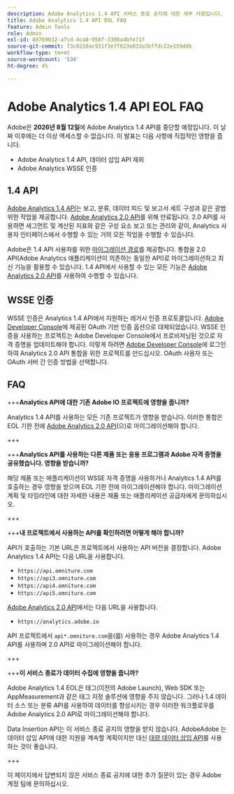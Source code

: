 ```yaml
---
description: Adobe Analytics 1.4 API 서비스 종료 공지에 대한 세부 사항입니다.
title: Adobe Analytics 1.4 API EOL FAQ
feature: Admin Tools
role: Admin
exl-id: 88769032-a7cd-4ca8-958f-3300a4bfe71f
source-git-commit: 73c0210ac931f3e7f823e033a3bffdc22e159ddb
workflow-type: tm+mt
source-wordcount: '534'
ht-degree: 4%

---
```


# Adobe Analytics 1.4 API EOL FAQ

Adobe은 **2026년 8월 12일**&#x200B;에 Adobe Analytics 1.4 API를 중단할 예정입니다. 이 날짜 이후에는 더 이상 액세스할 수 없습니다. 이 발표는 다음 사항에 직접적인 영향을 줍니다.

* Adobe Analytics 1.4 API, 데이터 삽입 API 제외
* Adobe Analytics WSSE 인증

## 1.4 API

[Adobe Analytics 1.4 API](https://developer.adobe.com/analytics-apis/docs/1.4/)는 보고, 분류, 데이터 피드 및 보고서 세트 구성과 같은 광범위한 작업을 제공합니다. [Adobe Analytics 2.0 API](https://developer.adobe.com/analytics-apis/docs/2.0/)를 위해 만료됩니다. 2.0 API를 사용하면 세그먼트 및 계산된 지표와 같은 구성 요소 보고 또는 관리와 같이, Analytics 사용자 인터페이스에서 수행할 수 있는 거의 모든 작업을 수행할 수 있습니다.

Adobe은 1.4 API 사용자를 위한 [마이그레이션 경로](https://developer.adobe.com/analytics-apis/docs/2.0/guides/migration/)를 제공합니다. 통합을 2.0 API(Adobe Analytics 애플리케이션이 의존하는 동일한 API)로 마이그레이션하고 최신 기능을 활용할 수 있습니다. 1.4 API에서 사용할 수 있는 모든 기능은 [Adobe Analytics 2.0 API](https://developer.adobe.com/analytics-apis/docs/2.0/)를 사용하여 수행할 수 있습니다.

## WSSE 인증

WSSE 인증은 Analytics 1.4 API에서 지원하는 레거시 인증 프로토콜입니다. [Adobe Developer Console](https://developer.adobe.com/console/home)에 제공된 OAuth 기반 인증 옵션으로 대체되었습니다. WSSE 인증을 사용하는 프로젝트는 Adobe Developer Console에서 프로비저닝된 것으로 자격 증명을 업데이트해야 합니다. 이렇게 하려면 [Adobe Developer Console](https://developer.adobe.com/console/home)에 로그인하여 Analytics 2.0 API 통합을 위한 프로젝트를 만드십시오. OAuth 사용자 또는 OAuth 서버 간 인증 방법을 선택합니다.

## FAQ

+++**Analytics API에 대한 기존 Adobe IO 프로젝트에 영향을 줍니까?**

Analytics 1.4 API를 사용하는 모든 기존 프로젝트가 영향을 받습니다. 이러한 통합은 EOL 기한 전에 [Adobe Analytics 2.0 API](https://developer.adobe.com/analytics-apis/docs/2.0/)&#x200B;(으)로 마이그레이션해야 합니다.

+++

+++**Analytics API를 사용하는 다른 제품 또는 응용 프로그램과 Adobe 자격 증명을 공유했습니다. 영향을 받습니까?**

해당 제품 또는 애플리케이션이 WSSE 자격 증명을 사용하거나 Analytics 1.4 API를 호출하는 경우 영향을 받으며 EOL 기한 전에 마이그레이션해야 합니다. 마이그레이션 계획 및 타임라인에 대한 자세한 내용은 제품 또는 애플리케이션 공급자에게 문의하십시오.

+++

+++**내 프로젝트에서 사용하는 API를 확인하려면 어떻게 해야 합니까?**

API가 호출하는 기본 URL은 프로젝트에서 사용하는 API 버전을 결정합니다. Adobe Analytics 1.4 API는 다음 URL을 사용합니다.
* `https://api.omniture.com`
* `https://api3.omniture.com`
* `https://api4.omniture.com`
* `https://api5.omniture.com`

[Adobe Analytics 2.0 API](https://developer.adobe.com/analytics-apis/docs/2.0/)에서는 다음 URL을 사용합니다.

* `https://analytics.adobe.io`

API 프로젝트에서 `api*.omniture.com`을(를) 사용하는 경우 Adobe Analytics 1.4 API를 사용하며 2.0 API로 마이그레이션해야 합니다.

+++

+++**이 서비스 종료가 데이터 수집에 영향을 줍니까?**

Adobe Analytics 1.4 EOL은 태그(이전의 Adobe Launch), Web SDK 또는 AppMeasurement과 같은 태그 지정 솔루션에 영향을 주지 않습니다. 그러나 1.4 데이터 소스 또는 분류 API를 사용하여 데이터를 향상시키는 경우 이러한 워크플로우를 Adobe Analytics 2.0 API로 마이그레이션해야 합니다.

Data Insertion API는 이 서비스 종료 공지의 영향을 받지 않습니다. AdobeAdobe 는 데이터 삽입 API에 대한 지원을 계속할 계획이지만 대신 [대량 데이터 삽입 API](https://developer.adobe.com/analytics-apis/docs/2.0/guides/endpoints/bulk-data-insertion/)를 사용하는 것이 좋습니다.

+++

이 페이지에서 답변되지 않은 서비스 종료 공지에 대한 추가 질문이 있는 경우 Adobe 계정 팀에 문의하십시오.
